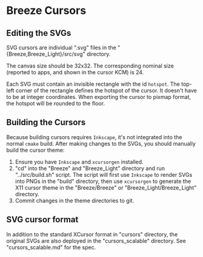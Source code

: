 # Breeze Cursors

## Editing the SVGs

SVG cursors are individual ".svg" files in the "{Breeze,Breeze_Light}/src/svg" directory.

The canvas size should be 32x32. The corresponding nominal size (reported to apps,
and shown in the cursor KCM) is 24.

Each SVG must contain an invisible rectangle with the id `hotspot`. The top-left
corner of the rectangle defines the hotspot of the cursor. It doesn't have to be
at integer coordinates. When exporting the cursor to pixmap format, the hotspot
will be rounded to the floor.

## Building the Cursors

Because building cursors requires `Inkscape`, it's not integrated into the normal `cmake`
build. After making changes to the SVGs, you should manually build the cursor theme:

1. Ensure you have `Inkscape` and `xcursorgen` installed.
2. "cd" into the "Breeze" and "Breeze_Light" directory and run "../src/build.sh" script.
   The script will first use `Inkscape` to render SVGs into PNGs in the "build" directory,
   then use `xcursorgen` to generate the X11 cursor theme in the "Breeze/Breeze" or
   "Breeze_Light/Breeze_Light" directory.
3. Commit changes in the theme directories to git.

## SVG cursor format

In addition to the standard XCursor format in "cursors" directory, the original SVGs are also
deployed in the "cursors_scalable" directory. See "cursors_scalable.md" for the spec.
